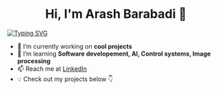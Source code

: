 # <div align="center">Hi, I'm Arash Barabadi 👋 </div>   

[![Typing SVG](https://readme-typing-svg.demolab.com?font=Fira+Code&size=25&pause=1000&center=true&width=1000&lines=Autonomous+Engineering+Student;Robotocist;Tech+Enthusiast)](https://git.io/typing-svg)

- 🔭 I’m currently working on **cool projects**  
- 🌱 I’m learning **Software developement, AI, Control systems, Image processing**  
- 📫 Reach me at [LinkedIn](https://linkedin.com/in/arash-barabadi)  
- 💡 Check out my projects below 👇 
